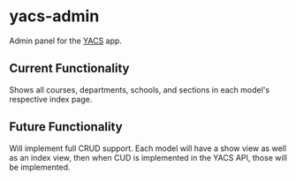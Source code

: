 # yacs-admin
Admin panel for the [YACS](https://github.com/YACS-RCOS/yacs) app.

## Current Functionality
Shows all courses, departments, schools, and sections in each model's respective index page.

## Future Functionality
Will implement full CRUD support.
Each model will have a show view as well as an index view, then when CUD is implemented in the YACS API, those will be implemented.
